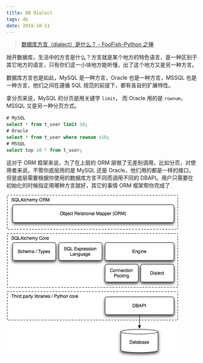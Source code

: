 ```yaml
---
title: DB Dialect
tags: db
date: 2019-10-11
---
```


> [数据库方言（dialect）是什么？ - FooFish-Python 之禅](https://foofish.net/what-is-db-dialect.html)

抛开数据库，生活中的方言是什么？方言就是某个地方的特色语言，是一种区别于其它地方的语言，只有你们这一小块地方能听懂，出了这个地方又是另一种方言。

数据库方言也是如此，MySQL 是一种方言，Oracle 也是一种方言，MSSQL 也是一种方言，他们之间在遵循 SQL 规范的前提下，都有各自的扩展特性。

拿分页来说，MySQL 的分页是用关键字 `limit`， 而 Oracle 用的是 `rownum`，MSSQL 又是另一种分页方式。

```sql
# MySQL
select * from t_user limit 10;
# Oracle
select * from t_user where rownum <10;
# MSSQL
select top 10 * from t_user;
```

这对于 ORM 框架来说，为了在上层的 ORM 层做了无差别调用，比如分页，对使用者来说，不管你底层用的是 MySQL 还是 Oracle，他们用的都是一样的接口，但是底层需要根据你使用的数据库方言不同而调用不同的 DBAPI。用户只需要在初始化的时候指定用哪种方言就好，其它的事情 ORM 框架帮你完成了

![layers.png](db-dialect/layers.png)
